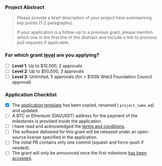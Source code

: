 ### Project Abstract

> Please provide a brief description of your project here summarising key points (1-2 paragraphs).
>
> If your application is a follow-up to a previous grant, please mention which one in the first line of the abstract and include a link to previous pull requests if applicable.

### For which grant [level](https://github.com/w3f/Grants-Program#level_slider-levels) are you applying? 
- [ ] **Level 1**:  Up to $10,000, 2 approvals
- [ ] **Level 2**:  Up to $50,000, 3 approvals
- [ ] **Level 3**:  Unlimited, 5 approvals (for > $100k Web3 Foundation Council approval)

### Application Checklist

- [x] The [application template](https://github.com/w3f/Grants-Program/blob/master/applications/application-template.md) has been copied, renamed ( `project_name.md`) and updated.
- [ ] A BTC or Ethereum (DAI/USDT) address for the payment of the milestones is provided inside the application.
- [ ] I have read and acknowledged the [terms and conditions](https://github.com/w3f/Grants-Program/blob/master/docs/T&Cs.md).
- [ ] The software delivered for this grant will be released under an open-source license specified in the application.
- [ ] The initial PR contains only one commit (squash and force-push if needed).
- [ ] The grant will only be announced once the first milestone [has been accepted](https://github.com/w3f/Grant-Milestone-Delivery#process).
